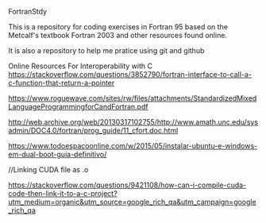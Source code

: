 FortranStdy


This is a repository for coding exercises in Fortran 95 based
on the Metcalf's textbook Fortran 2003 and other resources found
online.

It is also a repository to help me pratice using git and github


Online Resources For Interoperability with C
https://stackoverflow.com/questions/3852790/fortran-interface-to-call-a-c-function-that-return-a-pointer


https://www.roguewave.com/sites/rw/files/attachments/StandardizedMixedLanguageProgrammingforCandFortran.pdf

http://web.archive.org/web/20130317102755/http://www.amath.unc.edu/sysadmin/DOC4.0/fortran/prog_guide/11_cfort.doc.html

https://www.todoespacoonline.com/w/2015/05/instalar-ubuntu-e-windows-em-dual-boot-guia-definitivo/


//Linking CUDA file as .o

https://stackoverflow.com/questions/9421108/how-can-i-compile-cuda-code-then-link-it-to-a-c-project?utm_medium=organic&utm_source=google_rich_qa&utm_campaign=google_rich_qa